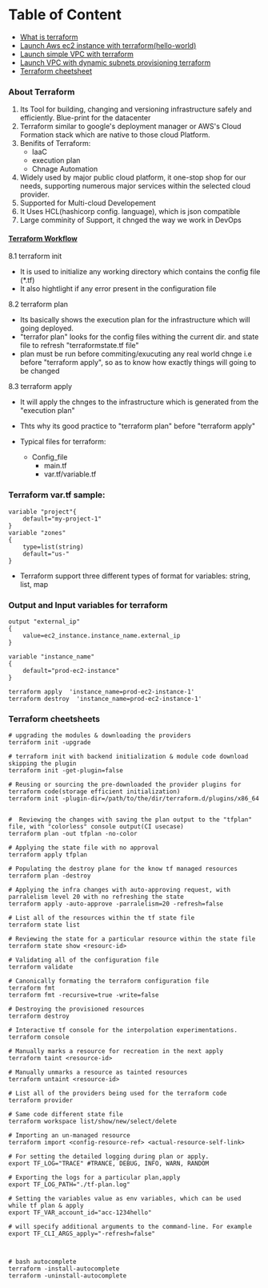 Table of Content
=================
* [What is terraform](#what-to-know-about-terraform-before-starting)
* [Launch Aws ec2 instance with terraform\(hello-world\)](aws/hello-ec2)
* [Launch simple VPC with terraform](aws/hello-vpc)
* [Launch VPC with dynamic subnets provisioning terraform](aws/dynamic-vpc)
* [Terraform cheetsheet](#terraform-cheetsheets)

### About Terraform

1. Its Tool for building, changing and versioning infrastructure safely and efficiently.
Blue-print for the datacenter
2. Terraform similar to google's deployment manager or AWS's Cloud Formation stack which are native
to those cloud Platform.
3. Benifits of Terraform:
	* IaaC
	* execution plan
	* Chnage Automation
4. Widely used by major public cloud platform, it one-stop shop for our needs, supporting numerous major 
services within the selected  cloud provider.
5. Supported for Multi-cloud Developement
6. It Uses HCL(hashicorp config. language), which is json compatible
7. Large comminity of Support, it chnged the way we work in DevOps

#### [Terraform Workflow](https://youtu.be/h970ZBgKINg)

8.1 terraform init
* It is used to initialize any working directory which contains the config file (\*.tf) 
* It also hightlight if any error present in the configuration file

8.2 terraform plan
* Its basically shows the execution plan for the infrastructure which will going deployed.
* "terrafor plan" looks for the config files withing the current dir. and state file to refresh
"terraformstate.tf file"
* plan must be run before commiting/exucuting any real world chnge i.e before "terraform apply", so as to know how exactly things
will going to be changed


8.3 terraform apply
* It will apply the chnges to the infrastructure which is generated from the "execution plan"
* Thts why its good practice to "terraform plan" before "terraform apply"


* Typical files for terraform:	
	+ Config_file
		- main.tf
		- var.tf/variable.tf

### Terraform var.tf sample:
```
variable "project"{
	default="my-project-1"
}
variable "zones"
{	
	type=list(string)
	default="us-"
}

```

* Terraform support three different types of format for variables: string, list, map



### Output and Input variables for terraform
```
output "external_ip"
{
	value=ec2_instance.instance_name.external_ip
}
```
```
variable "instance_name"
{
	default="prod-ec2-instance"
}
```
```
terraform apply  'instance_name=prod-ec2-instance-1'
terraform destroy  'instance_name=prod-ec2-instance-1'
```

### Terraform cheetsheets
```
# upgrading the modules & downloading the providers
terraform init -upgrade 

# terraform init with backend initialization & module code download skipping the plugin
terraform init -get-plugin=false 

# Reusing or sourcing the pre-downloaded the provider plugins for terraform code(storage efficient initialization)
terraform init -plugin-dir=/path/to/the/dir/terraform.d/plugins/x86_64


#  Reviewing the changes with saving the plan output to the "tfplan" file, with "colorless" console output(CI usecase)
terraform plan -out tfplan -no-color 

# Applying the state file with no approval
terraform apply tfplan 

# Populating the destroy plane for the know tf managed resources
terraform plan -destroy 

# Applying the infra changes with auto-approving request, with parralelism level 20 with no refreshing the state
terraform apply -auto-approve -parralelism=20 -refresh=false

# List all of the resources within the tf state file
terraform state list

# Reviewing the state for a particular resource within the state file 
terraform state show <resourc-id>

# Validating all of the configuration file
terraform validate 

# Canonically formating the terraform configuration file
terraform fmt 
terraform fmt -recursive=true -write=false

# Destroying the provisioned resources
terraform destroy 

# Interactive tf console for the interpolation experimentations. 
terraform console  

# Manually marks a resource for recreation in the next apply
terraform taint <resource-id> 

# Manually unmarks a resource as tainted resources
terraform untaint <resource-id>

# List all of the providers being used for the terraform code
terraform provider

# Same code different state file
terraform workspace list/show/new/select/delete

# Importing an un-managed resource
terraform import <config-resource-ref> <actual-resource-self-link>

# For setting the detailed logging during plan or apply.
export TF_LOG="TRACE" #TRANCE, DEBUG, INFO, WARN, RANDOM

# Exporting the logs for a particular plan,apply
export TF_LOG_PATH="./tf-plan.log"

# Setting the variables value as env variables, which can be used while tf plan & apply  
export TF_VAR_account_id="acc-1234hello" 

# will specify additional arguments to the command-line. For example
export TF_CLI_ARGS_apply="-refresh=false" 



# bash autocomplete
terraform -install-autocomplete
terraform -uninstall-autocomplete
```

